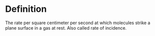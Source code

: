 # Definition

The rate per square centimeter per second at which molecules strike a
plane surface in a gas at rest. Also called rate of incidence.

